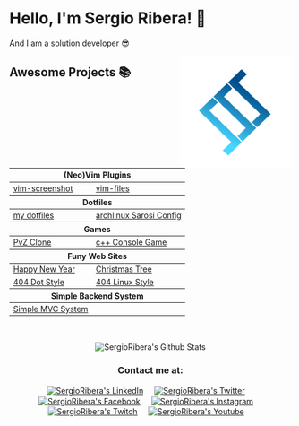 # Hello, I'm Sergio Ribera! 👋
<p>
And I am a solution developer 😎
</p>
<a href="https://sergioribera.com">
    <img align="right" height="auto" width="200" src="https://github.com/SergioRibera/SergioRibera/blob/main/img/logo.png"/>
</a>


## Awesome Projects 📚

<table align="center">
  <thead>
      <tr>
        <th colspan="2">(Neo)Vim Plugins</th>
      </tr>
  </thead>
  <tr>
    <td><a href="https://github.com/SergioRibera/vim-screenshot">vim-screenshot</a></td>
    <td><a href="https://github.com/SergioRibera/vim-files">vim-files</a></td>
  </tr>
  <thead>
      <tr>
        <th colspan="2">Dotfiles</th>
      </tr>
  </thead>
  <tr>
    <td><a href="https://github.com/SergioRibera/my-linux-config">my dotfiles</a></td>
    <td><a href="https://github.com/SergioRibera/ConfigsArchLinux">archlinux Sarosi Config</a></td>
  </tr>
  <thead>
      <tr>
        <th colspan="2">Games</th>
      </tr>
  </thead>
  <tr>
    <td><a href="https://github.com/SergioRibera/PvZClone">PvZ Clone</a></td>
    <td><a href="https://github.com/SergioRibera/CSpaceWar">c++ Console Game</a></td>
  </tr>
  <thead>
      <tr>
        <th colspan="2">Funy Web Sites</th>
      </tr>
  </thead>
  <tr>
    <td><a href="https://github.com/SergioRibera/NewYear-Web">Happy New Year</a></td>
    <td><a href="https://github.com/SergioRibera/ArbolitoNavidad">Christmas Tree</a></td>
  </tr>
  <tr>
    <td><a href="https://github.com/SergioRibera/404Dot">404 Dot Style</a></td>
    <td><a href="https://github.com/SergioRibera/404Linux">404 Linux Style</a></td>
  </tr>
  <thead>
      <tr>
        <th colspan="2">Simple Backend System</th>
      </tr>
  </thead>
  <tr>
    <td><a href="https://github.com/SergioRibera/simple-mvc-php">Simple MVC System</a></td>
    <td></td>
  </tr>
</table>

<br>
<p align="center">
    <img align="center" src="https://github-readme-stats.vercel.app/api?username=SergioRibera&show_icons=true&theme=blueberry" alt="SergioRibera's Github Stats"/>
</p>

<div align="center">
    <h3 align="center">Contact me at:</h3>
</div>
<p align="center">
    <a href="https://www.linkedin.com/in/hector-pulido-17547369/" target="blank">
        <img align="center" width="30px" alt="SergioRibera's LinkedIn" src="https://www.vectorlogo.zone/logos/linkedin/linkedin-icon.svg"/></a> &nbsp; &nbsp;
    <a href="https://twitter.com/SergioRibera_ID" target="blank">
        <img align="center" width="30px" alt="SergioRibera's Twitter" src="https://www.vectorlogo.zone/logos/twitter/twitter-official.svg"/></a> &nbsp; &nbsp;
    <a href="https://facebook.com/SergioRiberaID" target="blank">
        <img align="center" width="30px" alt="SergioRibera's Facebook" src="https://www.vectorlogo.zone/logos/facebook/facebook-official.svg"/></a> &nbsp; &nbsp;
    <a href="https://www.instagram.com/sergio_riberacosta/" target="blank">
        <img align="center" width="30px" alt="SergioRibera's Instagram" src="https://www.vectorlogo.zone/logos/instagram/instagram-icon.svg"/></a> &nbsp; &nbsp;
    <a href="https://www.twitch.tv/sergioriberaid" target="blank">
        <img align="center" width="30px" alt="SergioRibera's Twitch" src="https://www.vectorlogo.zone/logos/twitch/twitch-icon.svg"/></a> &nbsp; &nbsp;
    <a href="https://www.youtube.com/channel/UCm_CD6QqAEgtaHde9UycbuA" target="blank">
        <img align="center" width="30px" alt="SergioRibera's Youtube" src="https://www.vectorlogo.zone/logos/youtube/youtube-icon.svg"/></a> &nbsp; &nbsp;
</p>
